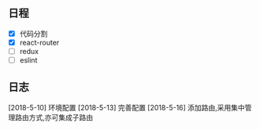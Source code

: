 ## 日程

* [x] 代码分割
* [x] react-router
* [ ] redux
* [ ] eslint

## 日志
[2018-5-10] 环境配置
[2018-5-13] 完善配置
[2018-5-16] 添加路由,采用集中管理路由方式,亦可集成子路由